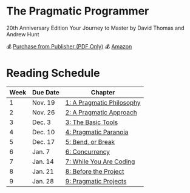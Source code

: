 The Pragmatic Programmer
===
20th Anniversary Edition
Your Journey to Master
by David Thomas and Andrew Hunt

:moneybag: [Purchase from Publisher (PDF Only)](https://pragprog.com/book/tpp20/the-pragmatic-programmer-20th-anniversary-edition)
:moneybag: [Amazon](https://smile.amazon.com/Pragmatic-Programmer-journey-mastery-Anniversary/dp/0135957052)
 
 
 # Reading Schedule
 
 

| Week | Due Date | Chapter |
| --- | -------- | ------|
| 1 | Nov. 19 | [1: A Pragmatic Philosophy](Chapter1.md) |
| 2 | Nov. 26 | [2: A Pragmatic Approach](Chapter2.md) 
| 3 | Dec. 3 | [3: The Basic Tools](Chapter3.md)  |
| 4 | Dec. 10 | [4: Pragmatic Paranoia](Chapter4.md)  |
| 5 | Dec. 17 | [5: Bend, or Break](Chapter5.md)  |
| 6 | Jan. 7 | [6: Concurrency](Chapter6.md)  |
| 7 | Jan. 14 | [7: While You Are Coding](Chapter7.md)  |
| 8 | Jan. 21 | [8: Before the Project](Chapter8.md)  |
| 9 | Jan. 28 | [9: Pragmatic Projects](Chapter9.md)  |